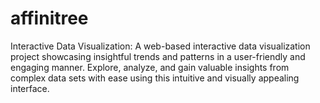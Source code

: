 # affinitree
Interactive Data Visualization: A web-based interactive data visualization project showcasing insightful trends and patterns in a user-friendly and engaging manner. Explore, analyze, and gain valuable insights from complex data sets with ease using this intuitive and visually appealing interface.
